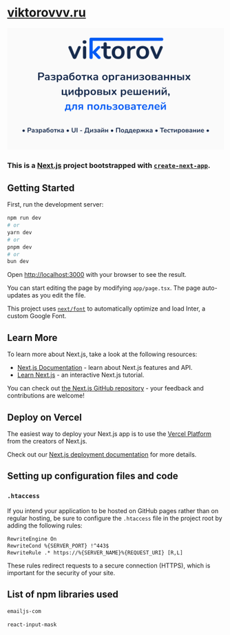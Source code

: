 # <a href="https://viktorovvv.ru">viktorovvv.ru</a>

<img src="public/icons/cover.png" />

### This is a [Next.js](https://nextjs.org/) project bootstrapped with [`create-next-app`](https://github.com/vercel/next.js/tree/canary/packages/create-next-app).

## Getting Started

First, run the development server:

```bash
npm run dev
# or
yarn dev
# or
pnpm dev
# or
bun dev
```

Open [http://localhost:3000](http://localhost:3000) with your browser to see the result.

You can start editing the page by modifying `app/page.tsx`. The page auto-updates as you edit the file.

This project uses [`next/font`](https://nextjs.org/docs/basic-features/font-optimization) to automatically optimize and load Inter, a custom Google Font.

## Learn More

To learn more about Next.js, take a look at the following resources:

- [Next.js Documentation](https://nextjs.org/docs) - learn about Next.js features and API.
- [Learn Next.js](https://nextjs.org/learn) - an interactive Next.js tutorial.

You can check out [the Next.js GitHub repository](https://github.com/vercel/next.js/) - your feedback and contributions are welcome!

## Deploy on Vercel

The easiest way to deploy your Next.js app is to use the [Vercel Platform](https://vercel.com/new?utm_medium=default-template&filter=next.js&utm_source=create-next-app&utm_campaign=create-next-app-readme) from the creators of Next.js.

Check out our [Next.js deployment documentation](https://nextjs.org/docs/deployment) for more details.

## Setting up configuration files and code

### `.htaccess`

If you intend your application to be hosted on GitHub pages rather than on regular hosting, be sure to configure the `.htaccess` file in the project root by adding the following rules:

```
RewriteEngine On
RewriteCond %{SERVER_PORT} !^443$
RewriteRule .* https://%{SERVER_NAME}%{REQUEST_URI} [R,L]
```

These rules redirect requests to a secure connection (HTTPS), which is important for the security of your site.

## List of npm libraries used

`emailjs-com`

`react-input-mask`
